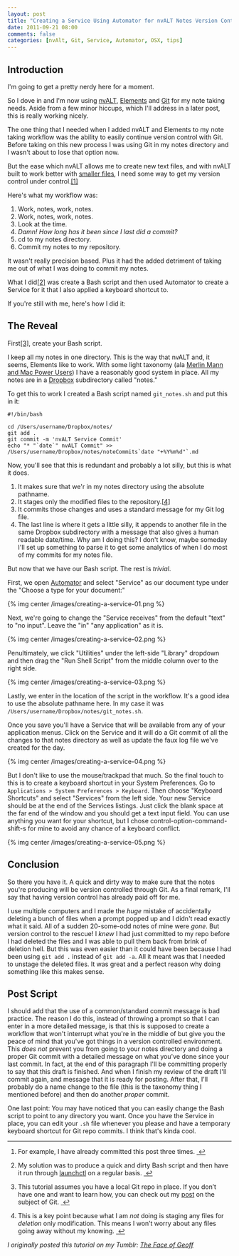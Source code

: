 ```yaml
---
layout: post
title: "Creating a Service Using Automator for nvALT Notes Version Control"
date: 2011-09-21 08:00
comments: false
categories: [nvAlt, Git, Service, Automator, OSX, tips]
---
```


## Introduction

I'm going to get a pretty nerdy here for a moment.

So I dove in and I'm now using
[nvALT](http://brettterpstra.com/project/nvalt/),
[Elements](http://www.secondgearsoftware.com/elements/) and
[Git](http://git-scm.com/) for my note taking needs. Aside from a few
minor hiccups, which I'll address in a later post, this is really
working nicely.

The one thing that I needed when I added nvALT and Elements to my note
taking workflow was the ability to easily continue version control with
Git. Before taking on this new process I was using Git in my notes
directory and I wasn't about to lose that option now.

But the ease which nvALT allows me to create new text files, and with
nvALT built to work better with [smaller
files](http://brettterpstra.com/break-up-your-text-documents/), I need
some way to get my version control under control.<a href="#fn:1"
id="fnref:1" title="see footnote" class="footnote">[1]</a>

Here's what my workflow was:

1. Work, notes, work, notes.
2. Work, notes, work, notes.
3. Look at the time.
4. *Damn! How long has it been since I last did a commit?*
5. cd to my notes directory.
6. Commit my notes to my repository.

It wasn't really precision based. Plus it had the added detriment of
taking me out of what I was doing to commit my notes.

What I did<a href="#fn:2" id="fnref:2" title="see footnote" class="footnote">[2]</a> was create a Bash script and then used Automator to create a
Service for it that I also applied a keyboard shortcut to. 

If you're still with me, here's how I did it:

## The Reveal

First<a href="#fn:3" id="fnref:3" title="see footnote" class="footnote">[3]</a>, create your Bash script.

I keep all my notes in one directory. This is the way that nvALT and, it
seems, Elements like to work. With some light taxonomy (ala [Merlin Mann
and Mac Power
Users](http://macpowerusers.com/2011/03/mpu-046-workflows-with-merlin-mann-ii/))
I have a reasonably good system in place. All my notes are in a
[Dropbox](http://db.tt/eOrvceA) subdirectory called "notes."

To get this to work I created a Bash script named `git_notes.sh` and put
this in it:

    #!/bin/bash

    cd /Users/username/Dropbox/notes/
    git add .
    git commit -m 'nvALT Service Commit'
    echo "* "`date`" nvALT Commit" >> /Users/username/Dropbox/notes/noteCommits`date "+%Y%m%d"`.md

Now, you'll see that this is redundant and probably a lot silly, but
this is what it does.

1. It makes sure that we'r in my notes directory using the absolute pathname.
2. It stages only the modified files to the repository.<a href="#fn:4" id="fnref:4" title="see footnote" class="footnote">[4]</a>
3. It commits those changes and uses a standard message for my Git
   log file.
4. The last line is where it gets a little silly, it appends to another
   file in the same Dropbox subdirectory with a message that also gives a
   human readable date/time. Why am I doing this? I don't know, maybe
   someday I'll set up something to parse it to get some analytics of when
   I do most of my commits for my notes file. 

But now that we have our Bash script. The rest is *trivial*.

First, we open [Automator](http://support.apple.com/kb/ht2488) and
select "Service" as our document type under the "Choose a type for your
document:"

{% img center /images/creating-a-service-01.png %}

Next, we're going to change the "Service receives" from the default
"text" to "no input". Leave the "in" "any application" as it is.

{% img center /images/creating-a-service-02.png %}

Penultimately, we click "Utilities" under the left-side "Library" dropdown and
then drag the "Run Shell Script" from the middle column over to the
right side.

{% img center /images/creating-a-service-03.png %}

Lastly, we enter in the location of the script in the workflow. It's a
good idea to use the absolute pathname here. In my case it was
`/Users/username/Dropbox/notes/git_notes.sh`.

Once you save you'll have a Service that will be available from any
of your application menus. Click on the Service and it will do a Git
commit of all the changes to that notes directory as well as update the
faux log file we've created for the day.

{% img center /images/creating-a-service-04.png %}

But I don't like to use the mouse/trackpad that much. So the final touch
to this is to create a keyboard shortcut in your System Preferences. Go
to `Applications > System Preferences > Keyboard`. Then choose "Keyboard
Shortcuts" and select "Services" from the left side. Your new Service
should be at the end of the Services listings. Just click the blank
space at the far end of the window and you should get a text input
field. You can use anything you want for your shortcut, but I chose
control-option-command-shift-s for mine to avoid any chance of a
keyboard conflict.

{% img center /images/creating-a-service-05.png %}

## Conclusion

So there you have it. A quick and dirty way to make sure that the notes
you're producing will be version controlled through Git. As a final
remark, I'll say that having version control has already paid off for
me.

I use multiple computers and I made the *huge* mistake of accidentally
deleting a bunch of files when a prompt popped up and I didn't read
exactly what it said. All of a sudden 20-some-odd notes of mine were
*gone*. But version control to the rescue! I *knew* I had just committed
to my repo before I had deleted the files and I was able to pull them
back from brink of deletion hell. But this was even easier than it could
have been because I had been using `git add .` instead of `git add -a`.
All it meant was that I needed to unstage the deleted files. It was
great and a perfect reason why doing something like this makes sense.

## Post Script

I should add that the use of a common/standard commit message is bad
practice. The reason I do this, instead of throwing a prompt so that I
can enter in a more detailed message, is that this is supposed to create
a workflow that won't interrupt what you're in the middle of but give
you the peace of mind that you've got things in a version controlled
environment. This *does not* prevent you from going to your notes
directory and doing a proper Git commit with a detailed message on what
you've done since your last commit. In fact, at the end of this
paragraph I'll be committing properly to say that this draft is
finished. And when I finish my review of the draft I'll commit again,
and message that it is ready for posting. After that, I'll probably do a
name change to the file (this is the taxonomy thing I mentioned before)
and then do another *proper* commit.

One last point: You may have noticed that you can easily change the Bash
script to point to any directory you want. Once you have the Service in
place, you can edit your `.sh` file whenever you please and have a
temporary keyboard shortcut for Git repo commits. I think that's kinda
cool.

<div class="footnotes">
<hr />
<ol>

<li id="fn:1">
<p>For example, I have already committed this post three times. <a href="#fnref:1" title="return to article" class="reversefootnote">&#160;&#8617;</a></p>
</li>

<li id="fn:2">
<p>My solution was to produce a quick and dirty Bash script
and then have it run through <a href="http://developer.apple.com/library/mac/#documentation/Darwin/Reference/ManPages/man1/launchctl.1.html">launchctl</a> on a regular basis. <a href="#fnref:2" title="return to article" class="reversefootnote">&#160;&#8617;</a></p>
</li>

<li id="fn:3">
<p>This tutorial assumes you have a local Git repo in place.
If you don&#8217;t have one and want to learn how, you can check out my
<a href="http://faceofgeoff.com/post/5383300462/learning-git">post</a> on the subject of Git. <a href="#fnref:3" title="return to article" class="reversefootnote">&#160;&#8617;</a></p>
</li>

<li id="fn:4">
<p>This is a key point because what I am <em>not</em> doing is
staging any files for <em>deletion</em> only modification. This means I won&#8217;t
worry about any files going away without my knowing. <a href="#fnref:4" title="return to article" class="reversefootnote">&#160;&#8617;</a></p>
</li>

</ol>
</div>

_I originally posted this tutorial on my Tumblr: [The Face of Geoff](http://faceofgeoff.com/post/10480335918/creating-a-service-using-automator-for-nvalt-notes)_
